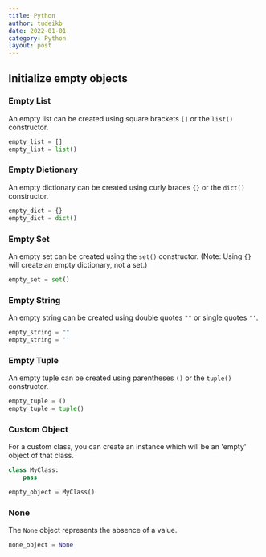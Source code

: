 ```yaml
---
title: Python
author: tudeikb
date: 2022-01-01
category: Python
layout: post
---
```


## Initialize empty objects

### Empty List
An empty list can be created using square brackets `[]` or the `list()` constructor.

```python
empty_list = []
empty_list = list()
```

### Empty Dictionary
An empty dictionary can be created using curly braces `{}` or the `dict()` constructor.

```python
empty_dict = {}
empty_dict = dict()
```

### Empty Set
An empty set can be created using the `set()` constructor. (Note: Using `{}` will create an empty dictionary, not a set.)

```python
empty_set = set()
```

### Empty String
An empty string can be created using double quotes `""` or single quotes `''`.

```python
empty_string = ""
empty_string = ''
```

### Empty Tuple
An empty tuple can be created using parentheses `()` or the `tuple()` constructor.

```python
empty_tuple = ()
empty_tuple = tuple()
```

### Custom Object
For a custom class, you can create an instance which will be an 'empty' object of that class.

```python
class MyClass:
    pass

empty_object = MyClass()
```

### None
The `None` object represents the absence of a value.

```python
none_object = None
```

